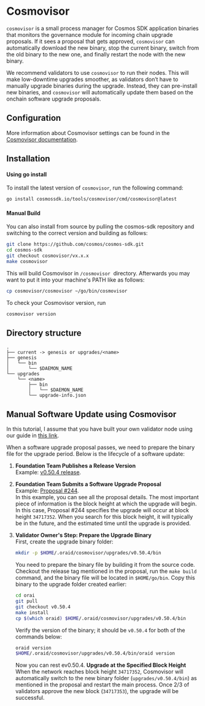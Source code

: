 # Cosmovisor

`cosmovisor` is a small process manager for Cosmos SDK application binaries that monitors the governance module for incoming chain upgrade proposals. If it sees a proposal that gets approved, `cosmovisor` can automatically download the new binary, stop the current binary, switch from the old binary to the new one, and finally restart the node with the new binary.

We recommend validators to use `cosmovisor` to run their nodes. This will make low-downtime upgrades smoother, as validators don’t have to manually upgrade binaries during the upgrade. Instead, they can pre-install new binaries, and `cosmovisor` will automatically update them based on the onchain software upgrade proposals.

## Configuration

More information about Cosmovisor settings can be found in the [Cosmovisor documentation](https://docs.cosmos.network/main/build/tooling/cosmovisor).

## Installation

#### Using go install

To install the latest version of `cosmovisor`, run the following command:

```bash
go install cosmossdk.io/tools/cosmovisor/cmd/cosmovisor@latest
```

#### Manual Build

You can also install from source by pulling the cosmos-sdk repository and switching to the correct version and building as follows:

```bash
git clone https://github.com/cosmos/cosmos-sdk.git
cd cosmos-sdk
git checkout cosmovisor/vx.x.x
make cosmovisor
```

This will build Cosmovisor in `/cosmovisor`
 directory. Afterwards you may want to put it into your machine's PATH like as follows:

```bash
cp cosmovisor/cosmovisor ~/go/bin/cosmovisor
```

To check your Cosmovisor version, run

```bash
cosmovisor version
```

## Directory structure

```
.
├── current -> genesis or upgrades/<name>
├── genesis
│   └── bin
│       └── $DAEMON_NAME
└── upgrades
    └── <name>
        ├── bin
        │   └── $DAEMON_NAME
        └── upgrade-info.json
```

## Manual Software Update using Cosmovisor

In this tutorial, I assume that you have built your own validator node using our guide in [this link](https://docs.orai.io/nodes-and-validators/networks/mainnet/become-a-full-node-operator-from-source).

When a software upgrade proposal passes, we need to prepare the binary file for the upgrade period. Below is the lifecycle of a software update:

1. **Foundation Team Publishes a Release Version**  
   Example: [v0.50.4 release](https://github.com/oraichain/orai/releases/tag/v0.50.4).

2. **Foundation Team Submits a Software Upgrade Proposal**  
   Example: [Proposal #244](https://scan.orai.io/proposals/244).  
   In this example, you can see all the proposal details. The most important piece of information is the block height at which the upgrade will begin. In this case, Proposal #244 specifies the upgrade will occur at block height `34717352`. When you search for this block height, it will typically be in the future, and the estimated time until the upgrade is provided.

3. **Validator Owner's Step: Prepare the Upgrade Binary**  
   First, create the upgrade binary folder:

   ```bash
   mkdir -p $HOME/.oraid/cosmovisor/upgrades/v0.50.4/bin
   ```

   You need to prepare the binary file by building it from the source code. Checkout the release tag mentioned in the proposal, run the `make build` command, and the binary file will be located in `$HOME/go/bin`. Copy this binary to the upgrade folder created earlier:

   ```bash
   cd orai
   git pull
   git checkout v0.50.4
   make install
   cp $(which oraid) $HOME/.oraid/cosmovisor/upgrades/v0.50.4/bin
   ```

   Verify the version of the binary; it should be `v0.50.4` for both of the commands below:

   ```bash
   oraid version
   $HOME/.oraid/cosmovisor/upgrades/v0.50.4/bin/oraid version
   ```

   Now you can rest ev0.50.4. **Upgrade at the Specified Block Height**  
   When the network reaches block height `34717352`, Cosmovisor will automatically switch to the new binary folder (`upgrades/v0.50.4/bin`) as mentioned in the proposal and restart the main process. Once 2/3 of validators approve the new block (`34717353`), the upgrade will be successful.
